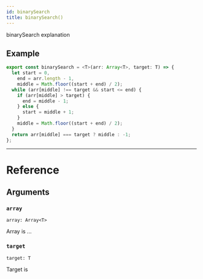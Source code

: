```yaml
---
id: binarySearch
title: binarySearch()
---
```


binarySearch explanation

## Example

```ts
export const binarySearch = <T>(arr: Array<T>, target: T) => {
  let start = 0,
    end = arr.length - 1,
    middle = Math.floor((start + end) / 2);
  while (arr[middle] !== target && start <= end) {
    if (arr[middle] > target) {
      end = middle - 1;
    } else {
      start = middle + 1;
    }
    middle = Math.floor((start + end) / 2);
  }
  return arr[middle] === target ? middle : -1;
};
```

---

# Reference

## Arguments

### `array`

`array: Array<T>`

Array is ...

### `target`

`target: T`

Target is
